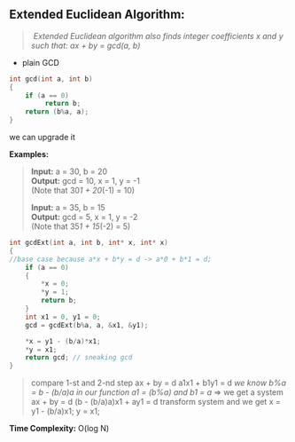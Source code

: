 ## **Extended Euclidean Algorithm:**
> *Extended Euclidean algorithm also finds integer coefficients x and y such that: ax + by = gcd(a, b)*

- plain GCD
```C
int gcd(int a, int b)
{
	if (a == 0)
		 return b;
	return (b%a, a);
}
```
we can upgrade it

**Examples:**  
> **Input:** a = 30, b = 20  
> **Output:** gcd = 10, x = 1, y = -1  
> (Note that 30*1 + 20*(-1) = 10)
> 
> **Input:** a = 35, b = 15  
> **Output:** gcd = 5, x = 1, y = -2  
> (Note that 35*1 + 15*(-2) = 5)

```C
int gcdExt(int a, int b, int* x, int* x)
{
//base case because a*x + b*y = d -> a*0 + b*1 = d;
	if (a == 0)
	{
		*x = 0;
		*y = 1;
		return b;
	}
	int x1 = 0, y1 = 0;
	gcd = gcdExt(b%a, a, &x1, &y1);

	*x = y1 - (b/a)*x1;
	*y = x1;
	return gcd; // sneaking gcd
}
```

>compare 1-st and 2-nd step
>ax + by = d
>a1x1 + b1y1 = d
>*we know b%a = b - (b/a)a*
>*in our function a1 = (b%a) and b1 = a*
>=> we get a system
>ax + by = d
>(b - (b/a)a)x1 + ay1 = d
>transform system and we get
>x = y1 - (b/a)x1;
>y = x1;

**Time Complexity:** O(log N)